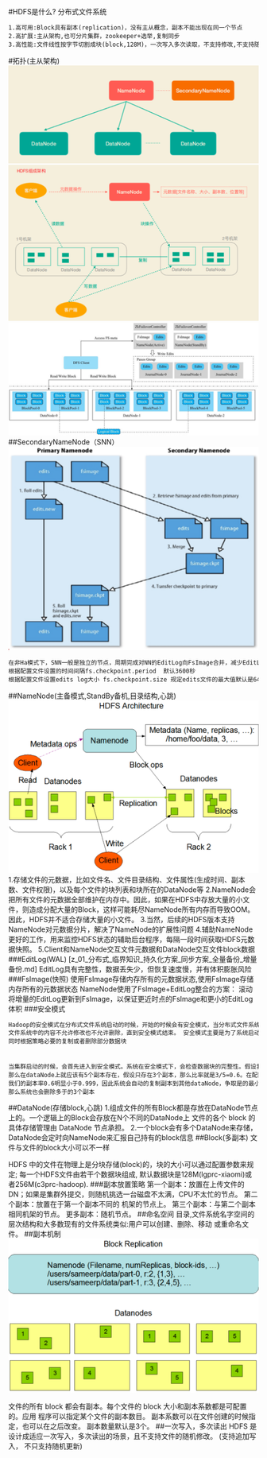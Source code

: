 #HDFS是什么?
分布式文件系统
```asp
1.高可用:Block具有副本(replication)，没有主从概念，副本不能出现在同一个节点
2.高扩展:主从架构,也可分片集群，zookeeper+选举,复制同步
3.高性能:文件线性按字节切割成块(block,128M)，一次写入多次读取，不支持修改,不支持随机写,block的大小依据硬件的I/O特性调整,传输时间1ms/读时间
```
#拓扑(主从架构)
![](.z_01_hadoop_01_hdfs_拓扑_images/fe01dfad.png)
![](.z_01_hadoop_01_hdfs_读写_images/72eb0143.png)
![](.z_01_hdfs_拓扑_images/203fcbc6.png)
[](https://weread.qq.com/web/reader/632326807192b335632d09ck70e32fb021170efdf2eca12)
##SecondaryNameNode（SNN）
![](.z_01_hadoop_01_hdfs_拓扑_images/58fa7ebf.png)
```asp
在非Ha模式下，SNN一般是独立的节点，周期完成对NN的EditLog向FsImage合并，减少EditLog大小，减少NN启动时间
根据配置文件设置的时间间隔fs.checkpoint.period  默认3600秒
根据配置文件设置edits log大小 fs.checkpoint.size 规定edits文件的最大值默认是64MB
```
##NameNode(主备模式,StandBy备机,目录结构,心跳)
![](.z_01_hadoop_01_hdfs_拓扑_images/f80ba462.png)
1.存储文件的元数据，比如文件名、文件目录结构、文件属性(生成时间、副本数、文件权限)，以及每个文件的块列表和块所在的DataNode等
2.NameNode会把所有文件的元数据全部维护在内存中。因此，如果在HDFS中存放大量的小文件，则造成分配大量的Block，这样可能耗尽NameNode所有内存而导致OOM。
因此，HDFS并不适合存储大量的小文件。
3.当然，后续的HDFS版本支持NameNode对元数据分片，解决了NameNode的扩展性问题
4.辅助NameNode更好的工作，用来监控HDFS状态的辅助后台程序，每隔一段时间获取HDFS元数据快照。
5.Client和NameNode交互文件元数据和DataNode交互文件block数据
###EditLog(WAL)
[z_01_分布式_临界知识_持久化方案_同步方案_全量备份_增量备份.md]
EditLog具有完整性，数据丢失少，但恢复速度慢，并有体积膨胀风险
###FsImage(快照)
使用FsImage存储内存所有的元数据状态,使用FsImage存储内存所有的元数据状态
NameNode使用了FsImage+EditLog整合的方案：
滚动将增量的EditLog更新到FsImage，以保证更近时点的FsImage和更小的EditLog体积
###安全模式
```asp
Hadoop的安全模式在分布式文件系统启动的时候，开始的时候会有安全模式，当分布式文件系统处于安全模式的情况下，
文件系统中的内容不允许修改也不允许删除，直到安全模式结束。 安全模式主要是为了系统启动的时候检查各个DataNode上数据块的有效性，
同时根据策略必要的复制或者删除部分数据块


当集群启动的时候，会首先进入到安全模式。系统在安全模式下，会检查数据块的完整性。假设我们设置的副本数(即参数dfs.replication)是5，
那么在dataNode上就应该有5个副本存在，假设只存在3个副本，那么比率就是3/5=0.6。在配置文件hdfs-default.xml中定义了一个最小的副本率，见图7-1
我们的副本率0.6明显小于0.999，因此系统会自动的复制副本到其他dataNode，争取是的最小副本率>=0.999。如果系统中有8个副本，超过我们设定的5个副本，
那么系统也会删除多于的3个副本
```
##DataNode(存储block,心跳)
1.组成文件的所有Block都是存放在DataNode节点上的。一个逻辑上的Block会存放在N个不同的DataNode上
文件的各个 block 的具体存储管理由 DataNode 节点承担。
2.一个block会有多个DataNode来存储，DataNode会定时向NameNode来汇报自己持有的block信息
##Block(多副本)
文件与文件的block大小可以不一样

HDFS 中的文件在物理上是分块存储(block)的，块的大小可以通过配置参数来规定; 
每一个HDFS文件由若干个数据块组成, 默认数据块是128M(lgprc-xiaomi)或者256M(c3prc-hadoop).
###副本放置策略
第一个副本：放置在上传文件的DN；如果是集群外提交，则随机挑选一台磁盘不太满，CPU不太忙的节点。
第二个副本：放置在于第一个副本不同的 机架的节点上。
第三个副本：与第二个副本相同机架的节点。
更多副本：随机节点。
##命名空间
目录,文件系统名字空间的层次结构和大多数现有的文件系统类似:用户可以创建、删除、移动 或重命名文件。
##副本机制
![](.z_01_hadoop_01_hdfs_拓扑_images/5fbbfa87.png)

文件的所有 block 都会有副本。每个文件的 block 大小和副本系数都是可配置的。应用 程序可以指定某个文件的副本数目。
副本系数可以在文件创建的时候指定，也可以在之后改变。 副本数量默认是3个。
##一次写入，多次读出
HDFS 是设计成适应一次写入，多次读出的场景，且不支持文件的随机修改。 (支持追加写入， 不只支持随机更新)
